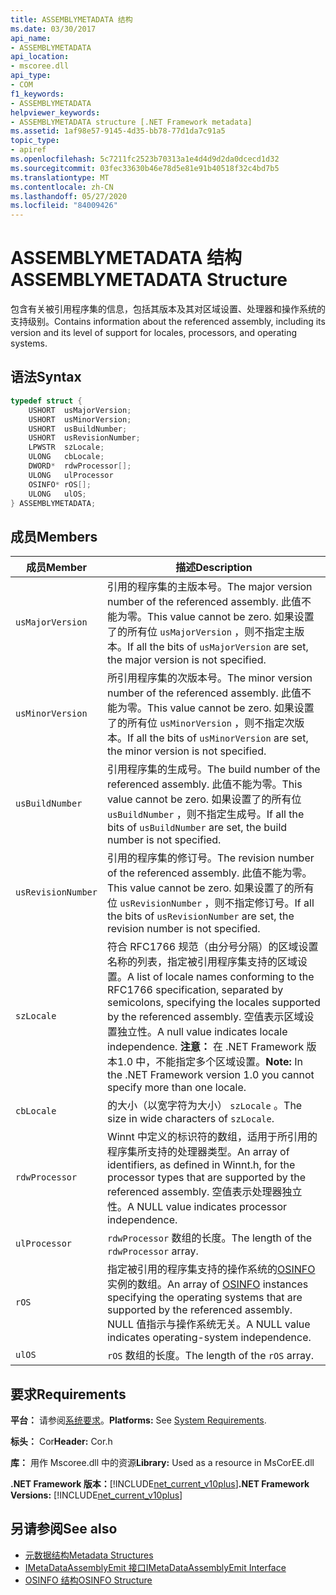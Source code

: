 ```yaml
---
title: ASSEMBLYMETADATA 结构
ms.date: 03/30/2017
api_name:
- ASSEMBLYMETADATA
api_location:
- mscoree.dll
api_type:
- COM
f1_keywords:
- ASSEMBLYMETADATA
helpviewer_keywords:
- ASSEMBLYMETADATA structure [.NET Framework metadata]
ms.assetid: 1af98e57-9145-4d35-bb78-77d1da7c91a5
topic_type:
- apiref
ms.openlocfilehash: 5c7211fc2523b70313a1e4d4d9d2da0dcecd1d32
ms.sourcegitcommit: 03fec33630b46e78d5e81e91b40518f32c4bd7b5
ms.translationtype: MT
ms.contentlocale: zh-CN
ms.lasthandoff: 05/27/2020
ms.locfileid: "84009426"
---
```

# <a name="assemblymetadata-structure"></a><span data-ttu-id="6343d-102">ASSEMBLYMETADATA 结构</span><span class="sxs-lookup"><span data-stu-id="6343d-102">ASSEMBLYMETADATA Structure</span></span>
<span data-ttu-id="6343d-103">包含有关被引用程序集的信息，包括其版本及其对区域设置、处理器和操作系统的支持级别。</span><span class="sxs-lookup"><span data-stu-id="6343d-103">Contains information about the referenced assembly, including its version and its level of support for locales, processors, and operating systems.</span></span>  
  
## <a name="syntax"></a><span data-ttu-id="6343d-104">语法</span><span class="sxs-lookup"><span data-stu-id="6343d-104">Syntax</span></span>  
  
```cpp  
typedef struct {  
    USHORT  usMajorVersion;  
    USHORT  usMinorVersion;  
    USHORT  usBuildNumber;  
    USHORT  usRevisionNumber;  
    LPWSTR  szLocale;  
    ULONG   cbLocale;  
    DWORD*  rdwProcessor[];  
    ULONG   ulProcessor  
    OSINFO* rOS[];  
    ULONG   ulOS;  
} ASSEMBLYMETADATA;  
```  
  
## <a name="members"></a><span data-ttu-id="6343d-105">成员</span><span class="sxs-lookup"><span data-stu-id="6343d-105">Members</span></span>  
  
|<span data-ttu-id="6343d-106">成员</span><span class="sxs-lookup"><span data-stu-id="6343d-106">Member</span></span>|<span data-ttu-id="6343d-107">描述</span><span class="sxs-lookup"><span data-stu-id="6343d-107">Description</span></span>|  
|------------|-----------------|  
|`usMajorVersion`|<span data-ttu-id="6343d-108">引用的程序集的主版本号。</span><span class="sxs-lookup"><span data-stu-id="6343d-108">The major version number of the referenced assembly.</span></span> <span data-ttu-id="6343d-109">此值不能为零。</span><span class="sxs-lookup"><span data-stu-id="6343d-109">This value cannot be zero.</span></span> <span data-ttu-id="6343d-110">如果设置了的所有位 `usMajorVersion` ，则不指定主版本。</span><span class="sxs-lookup"><span data-stu-id="6343d-110">If all the bits of `usMajorVersion` are set, the major version is not specified.</span></span>|  
|`usMinorVersion`|<span data-ttu-id="6343d-111">所引用程序集的次版本号。</span><span class="sxs-lookup"><span data-stu-id="6343d-111">The minor version number of the referenced assembly.</span></span> <span data-ttu-id="6343d-112">此值不能为零。</span><span class="sxs-lookup"><span data-stu-id="6343d-112">This value cannot be zero.</span></span> <span data-ttu-id="6343d-113">如果设置了的所有位 `usMinorVersion` ，则不指定次版本。</span><span class="sxs-lookup"><span data-stu-id="6343d-113">If all the bits of `usMinorVersion` are set, the minor version is not specified.</span></span>|  
|`usBuildNumber`|<span data-ttu-id="6343d-114">引用程序集的生成号。</span><span class="sxs-lookup"><span data-stu-id="6343d-114">The build number of the referenced assembly.</span></span> <span data-ttu-id="6343d-115">此值不能为零。</span><span class="sxs-lookup"><span data-stu-id="6343d-115">This value cannot be zero.</span></span> <span data-ttu-id="6343d-116">如果设置了的所有位 `usBuildNumber` ，则不指定生成号。</span><span class="sxs-lookup"><span data-stu-id="6343d-116">If all the bits of `usBuildNumber` are set, the build number is not specified.</span></span>|  
|`usRevisionNumber`|<span data-ttu-id="6343d-117">引用的程序集的修订号。</span><span class="sxs-lookup"><span data-stu-id="6343d-117">The revision number of the referenced assembly.</span></span> <span data-ttu-id="6343d-118">此值不能为零。</span><span class="sxs-lookup"><span data-stu-id="6343d-118">This value cannot be zero.</span></span> <span data-ttu-id="6343d-119">如果设置了的所有位 `usRevisionNumber` ，则不指定修订号。</span><span class="sxs-lookup"><span data-stu-id="6343d-119">If all the bits of `usRevisionNumber` are set, the revision number is not specified.</span></span>|  
|`szLocale`|<span data-ttu-id="6343d-120">符合 RFC1766 规范（由分号分隔）的区域设置名称的列表，指定被引用程序集支持的区域设置。</span><span class="sxs-lookup"><span data-stu-id="6343d-120">A list of locale names conforming to the RFC1766 specification, separated by semicolons, specifying the locales supported by the referenced assembly.</span></span> <span data-ttu-id="6343d-121">空值表示区域设置独立性。</span><span class="sxs-lookup"><span data-stu-id="6343d-121">A null value indicates locale independence.</span></span> <span data-ttu-id="6343d-122">**注意：** 在 .NET Framework 版本1.0 中，不能指定多个区域设置。</span><span class="sxs-lookup"><span data-stu-id="6343d-122">**Note:**  In the .NET Framework version 1.0 you cannot specify more than one locale.</span></span>|  
|`cbLocale`|<span data-ttu-id="6343d-123">的大小（以宽字符为大小） `szLocale` 。</span><span class="sxs-lookup"><span data-stu-id="6343d-123">The size in wide characters of `szLocale`.</span></span>|  
|`rdwProcessor`|<span data-ttu-id="6343d-124">Winnt 中定义的标识符的数组，适用于所引用的程序集所支持的处理器类型。</span><span class="sxs-lookup"><span data-stu-id="6343d-124">An array of identifiers, as defined in Winnt.h, for the processor types that are supported by the referenced assembly.</span></span> <span data-ttu-id="6343d-125">空值表示处理器独立性。</span><span class="sxs-lookup"><span data-stu-id="6343d-125">A NULL value indicates processor independence.</span></span>|  
|`ulProcessor`|<span data-ttu-id="6343d-126">`rdwProcessor` 数组的长度。</span><span class="sxs-lookup"><span data-stu-id="6343d-126">The length of the `rdwProcessor` array.</span></span>|  
|`rOS`|<span data-ttu-id="6343d-127">指定被引用的程序集支持的操作系统的[OSINFO](osinfo-structure.md)实例的数组。</span><span class="sxs-lookup"><span data-stu-id="6343d-127">An array of [OSINFO](osinfo-structure.md) instances specifying the operating systems that are supported by the referenced assembly.</span></span> <span data-ttu-id="6343d-128">NULL 值指示与操作系统无关。</span><span class="sxs-lookup"><span data-stu-id="6343d-128">A NULL value indicates operating-system independence.</span></span>|  
|`ulOS`|<span data-ttu-id="6343d-129">`rOS` 数组的长度。</span><span class="sxs-lookup"><span data-stu-id="6343d-129">The length of the `rOS` array.</span></span>|  
  
## <a name="requirements"></a><span data-ttu-id="6343d-130">要求</span><span class="sxs-lookup"><span data-stu-id="6343d-130">Requirements</span></span>  
 <span data-ttu-id="6343d-131">**平台：** 请参阅[系统要求](../../get-started/system-requirements.md)。</span><span class="sxs-lookup"><span data-stu-id="6343d-131">**Platforms:** See [System Requirements](../../get-started/system-requirements.md).</span></span>  
  
 <span data-ttu-id="6343d-132">**标头：** Cor</span><span class="sxs-lookup"><span data-stu-id="6343d-132">**Header:** Cor.h</span></span>  
  
 <span data-ttu-id="6343d-133">**库：** 用作 Mscoree.dll 中的资源</span><span class="sxs-lookup"><span data-stu-id="6343d-133">**Library:** Used as a resource in MsCorEE.dll</span></span>  
  
 <span data-ttu-id="6343d-134">**.NET Framework 版本：**[!INCLUDE[net_current_v10plus](../../../../includes/net-current-v10plus-md.md)]</span><span class="sxs-lookup"><span data-stu-id="6343d-134">**.NET Framework Versions:** [!INCLUDE[net_current_v10plus](../../../../includes/net-current-v10plus-md.md)]</span></span>  
  
## <a name="see-also"></a><span data-ttu-id="6343d-135">另请参阅</span><span class="sxs-lookup"><span data-stu-id="6343d-135">See also</span></span>

- [<span data-ttu-id="6343d-136">元数据结构</span><span class="sxs-lookup"><span data-stu-id="6343d-136">Metadata Structures</span></span>](metadata-structures.md)
- [<span data-ttu-id="6343d-137">IMetaDataAssemblyEmit 接口</span><span class="sxs-lookup"><span data-stu-id="6343d-137">IMetaDataAssemblyEmit Interface</span></span>](imetadataassemblyemit-interface.md)
- [<span data-ttu-id="6343d-138">OSINFO 结构</span><span class="sxs-lookup"><span data-stu-id="6343d-138">OSINFO Structure</span></span>](osinfo-structure.md)
